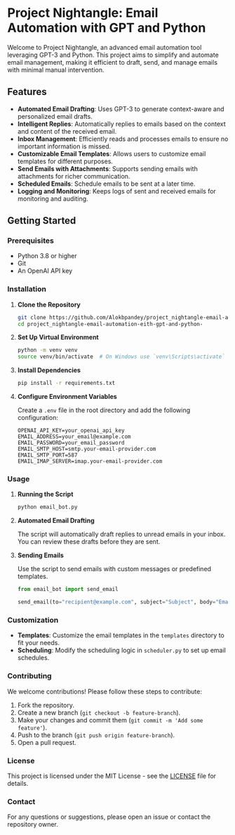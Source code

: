 # Project Nightangle: Email Automation with GPT and Python

Welcome to Project Nightangle, an advanced email automation tool leveraging GPT-3 and Python. This project aims to simplify and automate email management, making it efficient to draft, send, and manage emails with minimal manual intervention.

## Features

- **Automated Email Drafting**: Uses GPT-3 to generate context-aware and personalized email drafts.
- **Intelligent Replies**: Automatically replies to emails based on the context and content of the received email.
- **Inbox Management**: Efficiently reads and processes emails to ensure no important information is missed.
- **Customizable Email Templates**: Allows users to customize email templates for different purposes.
- **Send Emails with Attachments**: Supports sending emails with attachments for richer communication.
- **Scheduled Emails**: Schedule emails to be sent at a later time.
- **Logging and Monitoring**: Keeps logs of sent and received emails for monitoring and auditing.

## Getting Started

### Prerequisites

- Python 3.8 or higher
- Git
- An OpenAI API key

### Installation

1. **Clone the Repository**

    ```sh
    git clone https://github.com/Alokbpandey/project_nightangle-email-automation-eith-gpt-and-python-.git
    cd project_nightangle-email-automation-eith-gpt-and-python-
    ```

2. **Set Up Virtual Environment**

    ```sh
    python -m venv venv
    source venv/bin/activate  # On Windows use `venv\Scripts\activate`
    ```

3. **Install Dependencies**

    ```sh
    pip install -r requirements.txt
    ```

4. **Configure Environment Variables**

    Create a `.env` file in the root directory and add the following configuration:

    ```env
    OPENAI_API_KEY=your_openai_api_key
    EMAIL_ADDRESS=your_email@example.com
    EMAIL_PASSWORD=your_email_password
    EMAIL_SMTP_HOST=smtp.your-email-provider.com
    EMAIL_SMTP_PORT=587
    EMAIL_IMAP_SERVER=imap.your-email-provider.com
    ```

### Usage

1. **Running the Script**

    ```sh
    python email_bot.py
    ```

2. **Automated Email Drafting**

    The script will automatically draft replies to unread emails in your inbox. You can review these drafts before they are sent.

3. **Sending Emails**

    Use the script to send emails with custom messages or predefined templates.

    ```python
    from email_bot import send_email

    send_email(to="recipient@example.com", subject="Subject", body="Email body", attachments=["file.txt"])
    ```

### Customization

- **Templates**: Customize the email templates in the `templates` directory to fit your needs.
- **Scheduling**: Modify the scheduling logic in `scheduler.py` to set up email schedules.

### Contributing

We welcome contributions! Please follow these steps to contribute:

1. Fork the repository.
2. Create a new branch (`git checkout -b feature-branch`).
3. Make your changes and commit them (`git commit -m 'Add some feature'`).
4. Push to the branch (`git push origin feature-branch`).
5. Open a pull request.

### License

This project is licensed under the MIT License - see the [LICENSE](LICENSE) file for details.

### Contact

For any questions or suggestions, please open an issue or contact the repository owner.

